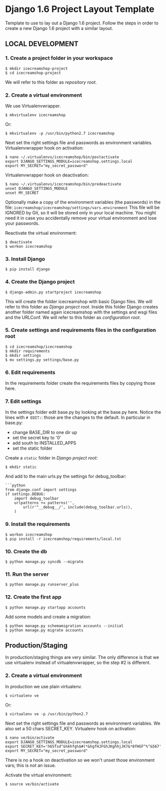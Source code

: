 Django 1.6 Project Layout Template
==================================

Template to use to lay out a Django 1.6 project.
Follow the steps in order to create a new Django 1.6 project with a similar layout.


LOCAL DEVELOPMENT
-----------------

### 1. Create a project folder in your workspace
    $ mkdir icecreamshop-project
    $ cd icecreamshop-project
We will refer to this folder as *repository root*.


### 2. Create a virtual environment
We use Virtualenvwrapper.

    $ mkvirtualenv icecreamshop
Or:

    $ mkvirtualenv -p /usr/bin/python2.7 icecreamshop

Next set the right settings file and passwords as environment variables.
Virtualenvwrapper hook on activation:

    $ nano ~/.virtualenvs/icecreamshop/bin/postactivate
    export DJANGO_SETTINGS_MODULE=icecreamshop.settings.local
    export MY_SECRET="my_secret_password"

Virtualenvwrapper hook on deactivation:

    $ nano ~/.virtualenvs/icecreamshop/bin/predeactivate
    unset DJANGO_SETTINGS_MODULE
    unset MY_SECRET

Optionally make a copy of the environment variables (the passwords) in the file:
    `icecreamshop/icecreamshop/settings/vars.environment`
This file will be IGNORED by Git, so it will be stored only in your local machine.
You might need it in case you accidentally remove your virtual environment and lose your passwords.

Reactivate the virtual environment:

    $ deactivate
    $ workon icecreamshop


### 3. Install Django
    $ pip install django


### 4. Create the Django project
    $ django-admin.py startproject icecreamshop
This will create the folder icecreamshop with basic Django files.
We will refer to this folder as *Django project root*.
Inside this folder Django creates another folder named again icecreamshop with the settings and wsgi files and the URLConf.
We will refer to this folder as *configuration root*.


### 5. Create settings and requirements files in the configuration root
    $ cd icecreamshop/icecreamshop
    $ mkdir requirements
    $ mkdir settings
    $ mv settings.py settings/base.py


### 6. Edit requirements
In the requirements folder create the requirements files by copying those here.


### 7. Edit settings
In the settings folder edit base.py by looking at the base.py here.
Notice the lines with `# EDIT:`: those are the changes to the default.
In particular in base.py:
- change BASE_DIR to one dir up
- set the secret key to '0'
- add south to INSTALLED_APPS
- set the static folder

Create a `static` folder in *Django project root*:

    $ mkdir static

And add to the main urls.py the settings for debug_toolbar:

    ```python
    from django.conf import settings
    if settings.DEBUG:
        import debug_toolbar
        urlpatterns += patterns('',
            url(r'^__debug__/', include(debug_toolbar.urls)),
        )


### 9. Install the requirements
    $ workon icecreamshop
    $ pip install -r icecreamshop/requirements/local.txt


### 10. Create the db
    $ python manage.py syncdb --migrate


### 11. Run the server
    $ python manage.py runserver_plus


### 12. Create the first app
    $ python manage.py startapp accounts

Add some models and create a migration:

    $ python manage.py schemamigration accounts --initial
    $ python manage.py migrate accounts



Production/Staging
-------------------
In production/staging things are very similar.
The only difference is that we use virtualenv instead of virtualenvwrapper, so the step #2 is different.

### 2. Create a virtual environment
In production we use plain virtualenv.

    $ virtualenv ve
Or:

    $ virtualenv ve -p /usr/bin/python2.7

Next set the right settings file and passwords as environment variables.
We also set a 50 chars SECRET_KEY.
Virtualenv hook on activation:

    $ nano ve/bin/activate
    export DJANGO_SETTINGS_MODULE=icecreamshop.settings.local
    export SECRET_KEY='h65fsd^&%khfg%$#(*&hgfHJFGhJKghhjJK7&*8fHGF^%^&567'
    export MY_SECRET="my_secret_password"

There is no a hook on deactivation so we won't unset those environment vars; this is not an issue.

Activate the virtual environment:

    $ source ve/bin/activate
